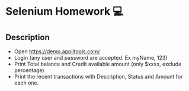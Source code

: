 #  Selenium Homework 💻
## Description
- Open https://demo.applitools.com/
- Login (any user and password are accepted. Ex myName, 123)
- Print Total balance and Credit available amount (only $xxxx, exclude percentage)
- Print the recent transactions with Description, Status and Amount for each one.
